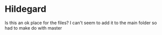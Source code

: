 # Hildegard
Is this an ok place for the files? I can't seem to add it to the main folder so had to make do with master
